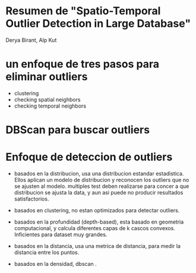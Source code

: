 # Resumen de "Spatio-Temporal Outlier Detection in Large Database"
Derya Birant, Alp Kut

# un enfoque de tres pasos para eliminar outliers

* clustering
* checking spatial neighbors
* checking temporal neighbors

# DBScan para buscar outliers
# Enfoque de deteccion de outliers
* basados en la distribucion, usa una distribucion estandar estadistica. Ellos aplican un modelo de distribucion y reconocen los outliers que no se ajusten al modelo.
    multiples test deben realizarse para concer a que distribucion se ajusta la data, y aun asi puede no producir resultados satisfactorios.
* basados en clustering, no estan optimizados para detectar outliers.
* basados en la profundidad (depth-based), esta basado en geometria computacional, y calcula diferentes capas de k cascos convexos. Inficientes para dataset muy grandes.

* basados en la distancia, usa una metrica de distancia, para medir la distancia entre los puntos.
* basados en la densidad, dbscan . 

